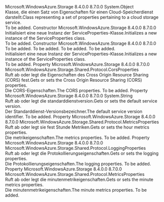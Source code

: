 <Type Name="ServiceProperties" FullName="Microsoft.WindowsAzure.Storage.Shared.Protocol.ServiceProperties">
  <TypeSignature Language="C#" Value="public sealed class ServiceProperties" />
  <TypeSignature Language="ILAsm" Value=".class public auto ansi sealed beforefieldinit ServiceProperties extends System.Object" />
  <TypeSignature Language="DocId" Value="T:Microsoft.WindowsAzure.Storage.Shared.Protocol.ServiceProperties" />
  <TypeSignature Language="VB.NET" Value="Public NotInheritable Class ServiceProperties" />
  <TypeSignature Language="F#" Value="type ServiceProperties = class" />
  <AssemblyInfo>
    <AssemblyName>Microsoft.WindowsAzure.Storage</AssemblyName>
    <AssemblyVersion>8.4.0.0</AssemblyVersion>
    <AssemblyVersion>8.7.0.0</AssemblyVersion>
  </AssemblyInfo>
  <Base>
    <BaseTypeName>System.Object</BaseTypeName>
  </Base>
  <Interfaces />
  <Docs>
    <summary>
            <span data-ttu-id="6ab00-101">Klasse, die einen Satz von Eigenschaften für einen Cloud-Speicherdienst darstellt.</span><span class="sxs-lookup"><span data-stu-id="6ab00-101">Class representing a set of properties pertaining to a cloud storage service.</span></span>
            </summary>
    <remarks>To be added.</remarks>
  </Docs>
  <Members>
    <Member MemberName=".ctor">
      <MemberSignature Language="C#" Value="public ServiceProperties ();" />
      <MemberSignature Language="ILAsm" Value=".method public hidebysig specialname rtspecialname instance void .ctor() cil managed" />
      <MemberSignature Language="DocId" Value="M:Microsoft.WindowsAzure.Storage.Shared.Protocol.ServiceProperties.#ctor" />
      <MemberSignature Language="VB.NET" Value="Public Sub New ()" />
      <MemberType>Constructor</MemberType>
      <AssemblyInfo>
        <AssemblyName>Microsoft.WindowsAzure.Storage</AssemblyName>
        <AssemblyVersion>8.4.0.0</AssemblyVersion>
        <AssemblyVersion>8.7.0.0</AssemblyVersion>
      </AssemblyInfo>
      <Parameters />
      <Docs>
        <summary>
            <span data-ttu-id="6ab00-102">Initialisiert eine neue Instanz der ServiceProperties-Klasse.</span><span class="sxs-lookup"><span data-stu-id="6ab00-102">Initializes a new instance of the ServiceProperties class.</span></span>
            </summary>
        <remarks>To be added.</remarks>
      </Docs>
    </Member>
    <Member MemberName=".ctor">
      <MemberSignature Language="C#" Value="public ServiceProperties (Microsoft.WindowsAzure.Storage.Shared.Protocol.LoggingProperties logging = null, Microsoft.WindowsAzure.Storage.Shared.Protocol.MetricsProperties hourMetrics = null, Microsoft.WindowsAzure.Storage.Shared.Protocol.MetricsProperties minuteMetrics = null, Microsoft.WindowsAzure.Storage.Shared.Protocol.CorsProperties cors = null);" />
      <MemberSignature Language="ILAsm" Value=".method public hidebysig specialname rtspecialname instance void .ctor(class Microsoft.WindowsAzure.Storage.Shared.Protocol.LoggingProperties logging, class Microsoft.WindowsAzure.Storage.Shared.Protocol.MetricsProperties hourMetrics, class Microsoft.WindowsAzure.Storage.Shared.Protocol.MetricsProperties minuteMetrics, class Microsoft.WindowsAzure.Storage.Shared.Protocol.CorsProperties cors) cil managed" />
      <MemberSignature Language="DocId" Value="M:Microsoft.WindowsAzure.Storage.Shared.Protocol.ServiceProperties.#ctor(Microsoft.WindowsAzure.Storage.Shared.Protocol.LoggingProperties,Microsoft.WindowsAzure.Storage.Shared.Protocol.MetricsProperties,Microsoft.WindowsAzure.Storage.Shared.Protocol.MetricsProperties,Microsoft.WindowsAzure.Storage.Shared.Protocol.CorsProperties)" />
      <MemberSignature Language="VB.NET" Value="Public Sub New (Optional logging As LoggingProperties = null, Optional hourMetrics As MetricsProperties = null, Optional minuteMetrics As MetricsProperties = null, Optional cors As CorsProperties = null)" />
      <MemberSignature Language="F#" Value="new Microsoft.WindowsAzure.Storage.Shared.Protocol.ServiceProperties : Microsoft.WindowsAzure.Storage.Shared.Protocol.LoggingProperties * Microsoft.WindowsAzure.Storage.Shared.Protocol.MetricsProperties * Microsoft.WindowsAzure.Storage.Shared.Protocol.MetricsProperties * Microsoft.WindowsAzure.Storage.Shared.Protocol.CorsProperties -&gt; Microsoft.WindowsAzure.Storage.Shared.Protocol.ServiceProperties" Usage="new Microsoft.WindowsAzure.Storage.Shared.Protocol.ServiceProperties (logging, hourMetrics, minuteMetrics, cors)" />
      <MemberType>Constructor</MemberType>
      <AssemblyInfo>
        <AssemblyName>Microsoft.WindowsAzure.Storage</AssemblyName>
        <AssemblyVersion>8.4.0.0</AssemblyVersion>
        <AssemblyVersion>8.7.0.0</AssemblyVersion>
      </AssemblyInfo>
      <Parameters>
        <Parameter Name="logging" Type="Microsoft.WindowsAzure.Storage.Shared.Protocol.LoggingProperties" />
        <Parameter Name="hourMetrics" Type="Microsoft.WindowsAzure.Storage.Shared.Protocol.MetricsProperties" />
        <Parameter Name="minuteMetrics" Type="Microsoft.WindowsAzure.Storage.Shared.Protocol.MetricsProperties" />
        <Parameter Name="cors" Type="Microsoft.WindowsAzure.Storage.Shared.Protocol.CorsProperties" />
      </Parameters>
      <Docs>
        <param name="logging">To be added.</param>
        <param name="hourMetrics">To be added.</param>
        <param name="minuteMetrics">To be added.</param>
        <param name="cors">To be added.</param>
        <summary>
            <span data-ttu-id="6ab00-103">Initialisiert eine neue Instanz der ServiceProperties-Klasse.</span><span class="sxs-lookup"><span data-stu-id="6ab00-103">Initializes a new instance of the ServiceProperties class.</span></span>
            </summary>
        <remarks>To be added.</remarks>
      </Docs>
    </Member>
    <Member MemberName="Cors">
      <MemberSignature Language="C#" Value="public Microsoft.WindowsAzure.Storage.Shared.Protocol.CorsProperties Cors { get; set; }" />
      <MemberSignature Language="ILAsm" Value=".property instance class Microsoft.WindowsAzure.Storage.Shared.Protocol.CorsProperties Cors" />
      <MemberSignature Language="DocId" Value="P:Microsoft.WindowsAzure.Storage.Shared.Protocol.ServiceProperties.Cors" />
      <MemberSignature Language="VB.NET" Value="Public Property Cors As CorsProperties" />
      <MemberSignature Language="F#" Value="member this.Cors : Microsoft.WindowsAzure.Storage.Shared.Protocol.CorsProperties with get, set" Usage="Microsoft.WindowsAzure.Storage.Shared.Protocol.ServiceProperties.Cors" />
      <MemberType>Property</MemberType>
      <AssemblyInfo>
        <AssemblyName>Microsoft.WindowsAzure.Storage</AssemblyName>
        <AssemblyVersion>8.4.0.0</AssemblyVersion>
        <AssemblyVersion>8.7.0.0</AssemblyVersion>
      </AssemblyInfo>
      <ReturnValue>
        <ReturnType>Microsoft.WindowsAzure.Storage.Shared.Protocol.CorsProperties</ReturnType>
      </ReturnValue>
      <Docs>
        <summary>
            <span data-ttu-id="6ab00-104">Ruft ab oder legt die Eigenschaften des Cross Origin Resource Sharing (CORS) fest.</span><span class="sxs-lookup"><span data-stu-id="6ab00-104">Gets or sets the Cross Origin Resource Sharing (CORS) properties.</span></span>
            </summary>
        <value><span data-ttu-id="6ab00-105">Die CORS-Eigenschaften.</span><span class="sxs-lookup"><span data-stu-id="6ab00-105">The CORS properties.</span></span></value>
        <remarks>To be added.</remarks>
      </Docs>
    </Member>
    <Member MemberName="DefaultServiceVersion">
      <MemberSignature Language="C#" Value="public string DefaultServiceVersion { get; set; }" />
      <MemberSignature Language="ILAsm" Value=".property instance string DefaultServiceVersion" />
      <MemberSignature Language="DocId" Value="P:Microsoft.WindowsAzure.Storage.Shared.Protocol.ServiceProperties.DefaultServiceVersion" />
      <MemberSignature Language="VB.NET" Value="Public Property DefaultServiceVersion As String" />
      <MemberSignature Language="F#" Value="member this.DefaultServiceVersion : string with get, set" Usage="Microsoft.WindowsAzure.Storage.Shared.Protocol.ServiceProperties.DefaultServiceVersion" />
      <MemberType>Property</MemberType>
      <AssemblyInfo>
        <AssemblyName>Microsoft.WindowsAzure.Storage</AssemblyName>
        <AssemblyVersion>8.4.0.0</AssemblyVersion>
        <AssemblyVersion>8.7.0.0</AssemblyVersion>
      </AssemblyInfo>
      <ReturnValue>
        <ReturnType>System.String</ReturnType>
      </ReturnValue>
      <Docs>
        <summary>
            <span data-ttu-id="6ab00-106">Ruft ab oder legt die standarddienstversion.</span><span class="sxs-lookup"><span data-stu-id="6ab00-106">Gets or sets the default service version.</span></span>
            </summary>
        <value><span data-ttu-id="6ab00-107">Der Standarddienst-Versionsbezeichner.</span><span class="sxs-lookup"><span data-stu-id="6ab00-107">The default service version identifier.</span></span></value>
        <remarks>To be added.</remarks>
      </Docs>
    </Member>
    <Member MemberName="HourMetrics">
      <MemberSignature Language="C#" Value="public Microsoft.WindowsAzure.Storage.Shared.Protocol.MetricsProperties HourMetrics { get; set; }" />
      <MemberSignature Language="ILAsm" Value=".property instance class Microsoft.WindowsAzure.Storage.Shared.Protocol.MetricsProperties HourMetrics" />
      <MemberSignature Language="DocId" Value="P:Microsoft.WindowsAzure.Storage.Shared.Protocol.ServiceProperties.HourMetrics" />
      <MemberSignature Language="VB.NET" Value="Public Property HourMetrics As MetricsProperties" />
      <MemberSignature Language="F#" Value="member this.HourMetrics : Microsoft.WindowsAzure.Storage.Shared.Protocol.MetricsProperties with get, set" Usage="Microsoft.WindowsAzure.Storage.Shared.Protocol.ServiceProperties.HourMetrics" />
      <MemberType>Property</MemberType>
      <AssemblyInfo>
        <AssemblyName>Microsoft.WindowsAzure.Storage</AssemblyName>
        <AssemblyVersion>8.4.0.0</AssemblyVersion>
        <AssemblyVersion>8.7.0.0</AssemblyVersion>
      </AssemblyInfo>
      <ReturnValue>
        <ReturnType>Microsoft.WindowsAzure.Storage.Shared.Protocol.MetricsProperties</ReturnType>
      </ReturnValue>
      <Docs>
        <summary>
            <span data-ttu-id="6ab00-108">Ruft ab oder legt sie fest Stunde Metriken.</span><span class="sxs-lookup"><span data-stu-id="6ab00-108">Gets or sets the hour metrics properties.</span></span>
            </summary>
        <value><span data-ttu-id="6ab00-109">Die metrikeigenschaften.</span><span class="sxs-lookup"><span data-stu-id="6ab00-109">The metrics properties.</span></span></value>
        <remarks>To be added.</remarks>
      </Docs>
    </Member>
    <Member MemberName="Logging">
      <MemberSignature Language="C#" Value="public Microsoft.WindowsAzure.Storage.Shared.Protocol.LoggingProperties Logging { get; set; }" />
      <MemberSignature Language="ILAsm" Value=".property instance class Microsoft.WindowsAzure.Storage.Shared.Protocol.LoggingProperties Logging" />
      <MemberSignature Language="DocId" Value="P:Microsoft.WindowsAzure.Storage.Shared.Protocol.ServiceProperties.Logging" />
      <MemberSignature Language="VB.NET" Value="Public Property Logging As LoggingProperties" />
      <MemberSignature Language="F#" Value="member this.Logging : Microsoft.WindowsAzure.Storage.Shared.Protocol.LoggingProperties with get, set" Usage="Microsoft.WindowsAzure.Storage.Shared.Protocol.ServiceProperties.Logging" />
      <MemberType>Property</MemberType>
      <AssemblyInfo>
        <AssemblyName>Microsoft.WindowsAzure.Storage</AssemblyName>
        <AssemblyVersion>8.4.0.0</AssemblyVersion>
        <AssemblyVersion>8.7.0.0</AssemblyVersion>
      </AssemblyInfo>
      <ReturnValue>
        <ReturnType>Microsoft.WindowsAzure.Storage.Shared.Protocol.LoggingProperties</ReturnType>
      </ReturnValue>
      <Docs>
        <summary>
            <span data-ttu-id="6ab00-110">Ruft ab oder legt die Protokollierungseigenschaften.</span><span class="sxs-lookup"><span data-stu-id="6ab00-110">Gets or sets the logging properties.</span></span>
            </summary>
        <value><span data-ttu-id="6ab00-111">Die Protokollierungseigenschaften.</span><span class="sxs-lookup"><span data-stu-id="6ab00-111">The logging properties.</span></span></value>
        <remarks>To be added.</remarks>
      </Docs>
    </Member>
    <Member MemberName="MinuteMetrics">
      <MemberSignature Language="C#" Value="public Microsoft.WindowsAzure.Storage.Shared.Protocol.MetricsProperties MinuteMetrics { get; set; }" />
      <MemberSignature Language="ILAsm" Value=".property instance class Microsoft.WindowsAzure.Storage.Shared.Protocol.MetricsProperties MinuteMetrics" />
      <MemberSignature Language="DocId" Value="P:Microsoft.WindowsAzure.Storage.Shared.Protocol.ServiceProperties.MinuteMetrics" />
      <MemberSignature Language="VB.NET" Value="Public Property MinuteMetrics As MetricsProperties" />
      <MemberSignature Language="F#" Value="member this.MinuteMetrics : Microsoft.WindowsAzure.Storage.Shared.Protocol.MetricsProperties with get, set" Usage="Microsoft.WindowsAzure.Storage.Shared.Protocol.ServiceProperties.MinuteMetrics" />
      <MemberType>Property</MemberType>
      <AssemblyInfo>
        <AssemblyName>Microsoft.WindowsAzure.Storage</AssemblyName>
        <AssemblyVersion>8.4.0.0</AssemblyVersion>
        <AssemblyVersion>8.7.0.0</AssemblyVersion>
      </AssemblyInfo>
      <ReturnValue>
        <ReturnType>Microsoft.WindowsAzure.Storage.Shared.Protocol.MetricsProperties</ReturnType>
      </ReturnValue>
      <Docs>
        <summary>
            <span data-ttu-id="6ab00-112">Ruft ab oder legt die minutenmetrikeigenschaften.</span><span class="sxs-lookup"><span data-stu-id="6ab00-112">Gets or sets the minute metrics properties.</span></span>
            </summary>
        <value><span data-ttu-id="6ab00-113">Die minutenmetrikeigenschaften.</span><span class="sxs-lookup"><span data-stu-id="6ab00-113">The minute metrics properties.</span></span></value>
        <remarks>To be added.</remarks>
      </Docs>
    </Member>
  </Members>
</Type>